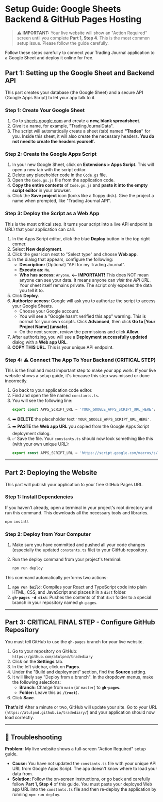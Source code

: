 # Setup Guide: Google Sheets Backend & GitHub Pages Hosting

> **⚠️ IMPORTANT:** Your live website will show an "Action Required" screen until you complete **Part 1, Step 4**. This is the most common setup issue. Please follow the guide carefully.

Follow these steps carefully to connect your Trading Journal application to a Google Sheet and deploy it online for free.

## Part 1: Setting up the Google Sheet and Backend API

This part creates your database (the Google Sheet) and a secure API (Google Apps Script) to let your app talk to it.

### Step 1: Create Your Google Sheet

1.  Go to [sheets.google.com](https://sheets.google.com) and create a **new, blank spreadsheet**.
2.  Give it a name, for example, "TradingJournalData".
3.  The script will automatically create a sheet (tab) named **"Trades"** for you. Inside this sheet, it will also create the necessary headers. **You do not need to create the headers yourself.**

### Step 2: Create the Google Apps Script

1.  In your new Google Sheet, click on **Extensions > Apps Script**. This will open a new tab with the script editor.
2.  Delete any placeholder code in the `Code.gs` file.
3.  Open the `Code.gs.js` file from the application code.
4.  **Copy the entire contents** of `Code.gs.js` and **paste it into the empty script editor** in your browser.
5.  Click the **Save project** icon (looks like a floppy disk). Give the project a name when prompted, like "Trading Journal API".

### Step 3: Deploy the Script as a Web App

This is the most critical step. It turns your script into a live API endpoint (a URL) that your application can call.

1.  In the Apps Script editor, click the blue **Deploy** button in the top right corner.
2.  Select **New deployment**.
3.  Click the gear icon next to "Select type" and choose **Web app**.
4.  In the dialog that appears, configure the following:
    *   **Description:** (Optional) "API for my Trading Journal".
    *   **Execute as:** `Me`.
    *   **Who has access:** `Anyone`. **<-- IMPORTANT!** This does NOT mean anyone can see your data. It means anyone can *visit the API URL*. Your sheet itself remains private. The script only exposes the data you tell it to.
5.  Click **Deploy**.
6.  **Authorize access:** Google will ask you to authorize the script to access your Google Sheets.
    *   Choose your Google account.
    *   You will see a "Google hasn’t verified this app" warning. This is normal for your own scripts. Click **Advanced**, then click **Go to [Your Project Name] (unsafe)**.
    *   On the next screen, review the permissions and click **Allow**.
7.  After authorizing, you will see a **Deployment successfully updated** dialog with a **Web app URL**.
8.  **COPY THIS URL.** This is your unique API endpoint.

### Step 4: ⚠️ Connect The App To Your Backend (CRITICAL STEP)

This is the final and most important step to make your app work. If your live website shows a setup guide, it's because this step was missed or done incorrectly.

1.  Go back to your application code editor.
2.  Find and open the file named `constants.ts`.
3.  You will see the following line:
    ```javascript
    export const APPS_SCRIPT_URL = 'YOUR_GOOGLE_APPS_SCRIPT_URL_HERE';
    ```
4.  ➡️ **DELETE** the placeholder text `'YOUR_GOOGLE_APPS_SCRIPT_URL_HERE'`.
5.  ➡️ **PASTE** the **Web app URL** you copied from the Google Apps Script deployment dialog.
6.  ✅ Save the file. Your `constants.ts` should now look something like this (with your own unique URL):
    ```javascript
    export const APPS_SCRIPT_URL = 'https://script.google.com/macros/s/AKfy.../exec';
    ```

---

## Part 2: Deploying the Website

This part will publish your application to your free GitHub Pages URL.

### Step 1: Install Dependencies

If you haven't already, open a terminal in your project's root directory and run this command. This downloads all the necessary tools and libraries.

```bash
npm install
```

### Step 2: Deploy from Your Computer

1.  Make sure you have committed and pushed all your code changes (especially the updated `constants.ts` file) to your GitHub repository.
2.  Run the deploy command from your project's terminal:

    ```bash
    npm run deploy
    ```

This command automatically performs two actions:
1.  **`npm run build`**: Compiles your React and TypeScript code into plain HTML, CSS, and JavaScript and places it in a `dist` folder.
2.  **`gh-pages -d dist`**: Pushes the contents of that `dist` folder to a special branch in your repository named `gh-pages`.

---

## Part 3: **CRITICAL FINAL STEP** - Configure GitHub Repository

You must tell GitHub to use the `gh-pages` branch for your live website.

1.  Go to your repository on GitHub: `https://github.com/atulpnd/tradediary`
2.  Click on the **Settings** tab.
3.  In the left sidebar, click on **Pages**.
4.  Under the "Build and deployment" section, find the **Source** setting.
5.  It will likely say "Deploy from a branch". In the dropdown menus, make the following selections:
    *   **Branch:** Change from `main` (or `master`) to **`gh-pages`**.
    *   **Folder:** Leave this as **`/(root)`**.
6.  Click **Save**.

**That's it!** After a minute or two, GitHub will update your site. Go to your URL (`https://atulpnd.github.io/tradediary/`) and your application should now load correctly.

---

## 🚨 Troubleshooting

**Problem:** My live website shows a full-screen "Action Required" setup guide.

*   **Cause:** You have not updated the `constants.ts` file with your unique API URL from Google Apps Script. The app doesn't know where to load your data from.
*   **Solution:** Follow the on-screen instructions, or go back and carefully follow **Part 1, Step 4** of this guide. You must paste your deployed Web app URL into the `constants.ts` file and then re-deploy the application by running `npm run deploy`.